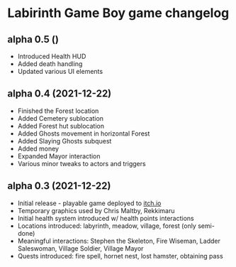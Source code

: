 Labirinth Game Boy game changelog
=====

## alpha 0.5 ()

* Introduced Health HUD
* Added death handling
* Updated various UI elements

## alpha 0.4 (2021-12-22)

* Finished the Forest location
* Added Cemetery sublocation
* Added Forest hut sublocation
* Added Ghosts movement in horizontal Forest
* Added Slaying Ghosts subquest
* Added money
* Expanded Mayor interaction
* Various minor tweaks to actors and triggers

## alpha 0.3 (2021-12-22)

* Initial release - playable game deployed to [itch.io](https://godai78.itch.io/labirinth)
* Temporary graphics used by Chris Maltby, Rekkimaru
* Initial health system introduced w/ health points interactions
* Locations introduced: labyrinth, meadow, village, forest (only semi-done)
* Meaningful interactions: Stephen the Skeleton, Fire Wiseman, Ladder Saleswoman, Village Soldier, Village Mayor
* Quests introduced: fire spell, hornet nest, lost hamster, obtaining pass
